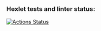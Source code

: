 ### Hexlet tests and linter status:
[![Actions Status](https://github.com/RSGTR/data-analytics-project-92/workflows/hexlet-check/badge.svg)](https://github.com/RSGTR/data-analytics-project-92/actions)